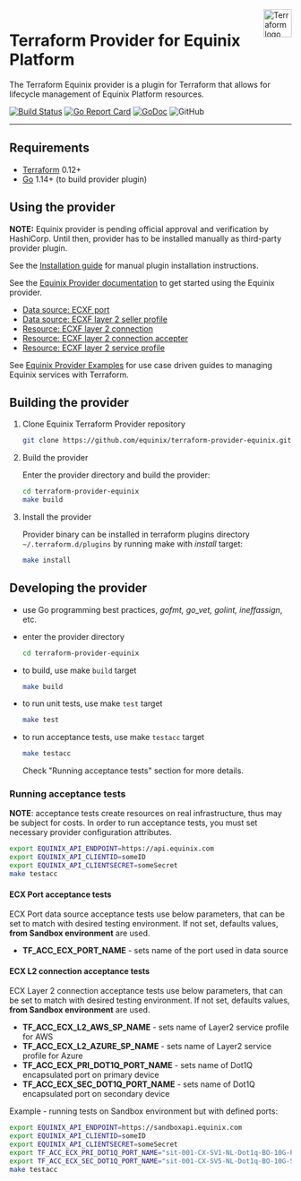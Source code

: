 <a href="https://terraform.io">
    <img src="https://cdn.rawgit.com/hashicorp/terraform-website/master/content/source/assets/images/logo-hashicorp.svg" alt="Terraform logo" title="Terraform" align="right" height="50" />
</a>

# Terraform Provider for Equinix Platform

The Terraform Equinix provider is a plugin for Terraform that allows for lifecycle
management of Equinix Platform resources.

[![Build Status](https://travis-ci.com/equinix/terraform-provider-equinix.svg?branch=master)](https://travis-ci.com/github/equinix/terraform-provider-equinix)
[![Go Report Card](https://goreportcard.com/badge/github.com/equinix/terraform-provider-equinix)](https://goreportcard.com/report/github.com/equinix/terraform-provider-equinix)
[![GoDoc](https://godoc.org/github.com/go-resty/resty?status.svg)](https://godoc.org/github.com/equinix/terraform-provider-equinix)
![GitHub](https://img.shields.io/github/license/equinix/terraform-provider-equinix)

---

## Requirements

- [Terraform](https://www.terraform.io/downloads.html) 0.12+
- [Go](https://golang.org/doc/install) 1.14+ (to build provider plugin)

## Using the provider

**NOTE:** Equinix provider is pending official approval and verification by HashiCorp.
Until then, provider has to be installed manually as third-party provider plugin.

See the [Installation guide](INSTALLATION.md) for manual plugin installation instructions.

See the [Equinix Provider documentation](docs/index.md) to get started using the
Equinix provider.

- [Data source: ECXF port](docs/data-sources/ecx_port.md)
- [Data source: ECXF layer 2 seller
  profile](docs/data-sources/ecx_l2_sellerprofile.md)
- [Resource: ECXF layer 2 connection](docs/resources/ecx_l2_connection.md)
- [Resource: ECXF layer 2 connection
  accepter](docs/resources/ecx_l2_connection_accepter.md)
- [Resource: ECXF layer 2 service
  profile](docs/resources/ecx_l2_serviceprofile.md)

See [Equinix Provider Examples](examples/) for use case driven guides to managing
Equinix services with Terraform.

## Building the provider

1. Clone Equinix Terraform Provider repository

   ```sh
   git clone https://github.com/equinix/terraform-provider-equinix.git
   ```

2. Build the provider

   Enter the provider directory and build the provider:

   ```sh
   cd terraform-provider-equinix
   make build
   ```

3. Install the provider

   Provider binary can be installed in terraform plugins directory `~/.terraform.d/plugins`
   by running make with _install_ target:

   ```sh
   make install
   ```

## Developing the provider

- use Go programming best practices, _gofmt, go_vet, golint, ineffassign_, etc.
- enter the provider directory

  ```sh
  cd terraform-provider-equinix
  ```

- to build, use make `build` target

  ```sh
  make build
  ```

- to run unit tests, use make `test` target

  ```sh
  make test
  ```

- to run acceptance tests, use make `testacc` target

  ```sh
  make testacc
  ```

  Check "Running acceptance tests" section for more details.

### Running acceptance tests

**NOTE**: acceptance tests create resources on real infrastructure, thus may be
subject for costs. In order to run acceptance tests, you must set necessary provider
configuration attributes.

```sh
export EQUINIX_API_ENDPOINT=https://api.equinix.com
export EQUINIX_API_CLIENTID=someID
export EQUINIX_API_CLIENTSECRET=someSecret
make testacc
```

#### ECX Port acceptance tests

ECX Port data source acceptance tests use below parameters, that can be set to
match with desired testing environment. If not set, defaults values,
**from Sandbox environment** are used.

- **TF_ACC_ECX_PORT_NAME** - sets name of the port used in data source

#### ECX L2 connection acceptance tests

ECX Layer 2 connection acceptance tests use below parameters, that can be set to
match with desired testing environment. If not set, defaults values,
**from Sandbox environment** are used.

- **TF_ACC_ECX_L2_AWS_SP_NAME** - sets name of Layer2 service profile for AWS
- **TF_ACC_ECX_L2_AZURE_SP_NAME** - sets name of Layer2 service profile for Azure
- **TF_ACC_ECX_PRI_DOT1Q_PORT_NAME** - sets name of Dot1Q encapsulated port on
primary device
- **TF_ACC_ECX_SEC_DOT1Q_PORT_NAME** - sets name of Dot1Q encapsulated port on
secondary device

Example - running tests on Sandbox environment but with defined ports:

```sh
export EQUINIX_API_ENDPOINT=https://sandboxapi.equinix.com
export EQUINIX_API_CLIENTID=someID
export EQUINIX_API_CLIENTSECRET=someSecret
export TF_ACC_ECX_PRI_DOT1Q_PORT_NAME="sit-001-CX-SV1-NL-Dot1q-BO-10G-PRI-JUN-33"
export TF_ACC_ECX_SEC_DOT1Q_PORT_NAME="sit-001-CX-SV5-NL-Dot1q-BO-10G-SEC-JUN-36"
make testacc
```
